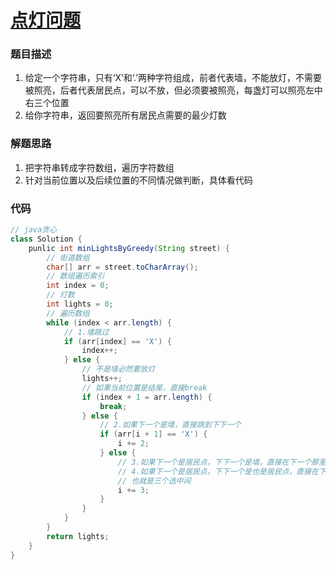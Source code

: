 # [点灯问题]()

### 题目描述
1. 给定一个字符串，只有‘X’和‘.’两种字符组成，前者代表墙，不能放灯，不需要被照亮，后者代表居民点，可以不放，但必须要被照亮，每盏灯可以照亮左中右三个位置
2. 给你字符串，返回要照亮所有居民点需要的最少灯数

### 解题思路
1. 把字符串转成字符数组，遍历字符数组
2. 针对当前位置以及后续位置的不同情况做判断，具体看代码

### 代码

```java
// java贪心
class Solution {
    punlic int minLightsByGreedy(String street) {
        // 街道数组
        char[] arr = street.toCharArray();
        // 数组遍历索引
        int index = 0;
        // 灯数
        int lights = 0;
        // 遍历数组
        while (index < arr.length) {
            // 1.墙跳过
            if (arr[index] == 'X') {
                index++;
            } else {
                // 不是墙必然要放灯
                lights++;
                // 如果当前位置是结尾，直接break
                if (index + 1 = arr.length) {
                    break;
                } else {
                    // 2.如果下一个是墙，直接跳到下下一个
                    if (arr[i + 1] == 'X') {
                        i += 2;
                    } else {
                        // 3.如果下一个是居民点，下下一个是墙，直接在下一个那里点灯（随意，为了与第四点做代码整合），跳到下下下一个
                        // 4.如果下一个是居民点，下下一个是也是居民点，直接在下一个那里点灯，跳到下下下一个
                        // 也就是三个选中间
                        i += 3;
                    }
                }
            }
        }
        return lights;
    }
}
```
